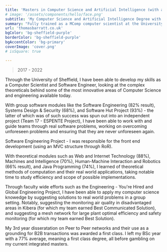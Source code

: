 ```yaml
---
title: 'Masters in Computer Science and Artificial Intelligence (with a Year in Industry)'
# image: '/assets/components/hello/face.png'
subtitle: 'My Computer Science and Artificial Intelligence Degree with Integrated Masters.'
summary: "Fully trained as a MComp computer scientist at the University of Sheffield, one of the country's top 25 universities for Computer Science, and one of the top 125 universities in the world."
url: 'thomasbarratt.co.uk'
bgColor: 'bg-sheffield-purple'
borderColor: 'bg-sheffield-purple'
bgAccentColor: 'bg-primary'
coverImage: 'cover.png'
# isSquare: true

---
```


> 2017 - 2022

Through the University of Sheffield, I have been able to develop my skills as a Computer Scientist and Software Engineer, looking at the complex theoreticals behind some of the most innovative areas of Computer Science and engineering available today.

With group software modules like the Software Engineering (82% result), Systems Design & Security (68%), and Software Hut Project (93%) - the latter of which was of such success was spun out into an independent project (Team 17 - ESPENTE Project), I have been able to work with and guide teams through real software problems, working on overcoming unforeseen problems and ensuring that they are never unforeseen again.

Software Engineering Project - I was responsible for the front end development (using an MVC structure through RoR).

With theoretical modules such as Web and Internet Technology (88%), Machines and Intelligence (70%), Human-Machine Interaction and Robotics (66% result), and Java Programming (74%), I learned of theoretical methods of computation and their real world applications, taking notable time to study efficiency and scope of possible implementations.

Through faculty wide efforts such as the Engineering - You're Hired and Global Engineering Project, I have been able to apply my computer science knowedge by suggesting solutions to real world problems in a group setting. Notably, suggesting the monitoring air quality in disadvantaged areas in Kibera (for which my team earned Best Communicated Solution), and suggesting a mesh network for large plant optimal efficiency and safety monitoring (for which my team earned Best Solution).

My 3rd year disseratation on Peer to Peer networks and their use as a grounding for B2B transactions was awarded a first class. I left my BSc year with a 77% average, meaning a first class degree, all before gambling on my current integrated masters.